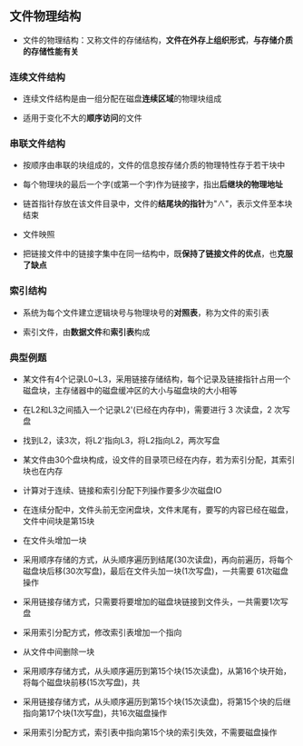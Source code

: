 ## 文件物理结构

- 文件的物理结构：又称文件的存储结构，**文件在外存上组织形式**，**与存储介质的存储性能有关**

### 连续文件结构

- 连续文件结构是由一组分配在磁盘**连续区域**的物理块组成

- 适用于变化不大的**顺序访问**的文件

### 串联文件结构

- 按顺序由串联的块组成的，文件的信息按存储介质的物理特性存于若干块中

- 每个物理块的最后一个字(或第一个字)作为链接字，指出**后继块的物理地址**

- 链首指针存放在该文件目录中，文件的**结尾块的指针**为"∧"，表示文件至本块结束

- 文件映照

- 把链接文件中的链接字集中在同一结构中，既**保持了链接文件的优点**，也**克服了缺点**

### 索引结构

- 系统为每个文件建立逻辑块号与物理块号的**对照表**，称为文件的索引表 

- 索引文件，由**数据文件**和**索引表**构成

### 典型例题

- 某文件有4个记录L0~L3，采用链接存储结构，每个记录及链接指针占用一个磁盘块，主存储器中的磁盘缓冲区的大小与磁盘块的大小相等

- 在L2和L3之间插入一个记录L2'(已经在内存中)，需要进行 3 次读盘，2 次写盘

- 找到L2，读3次，将L2'指向L3，将L2指向L2，两次写盘

- 某文件由30个盘块构成，设文件的目录项已经在内存，若为索引分配，其索引块也在内存

- 计算对于连续、链接和索引分配下列操作要多少次磁盘IO

- 在连续分配中，文件头前无空闲盘块，文件末尾有，要写的内容已经在磁盘，文件中间块是第15块

- 在文件头增加一块

- 采用顺序存储的方式，从头顺序遍历到结尾(30次读盘)，再向前遍历，将每个磁盘块后移(30次写盘)，最后在文件头加一块(1次写盘)，一共需要 61次磁盘操作

- 采用链接存储方式，只需要将要增加的磁盘块链接到文件头，一共需要1次写盘

- 采用索引分配方式，修改索引表增加一个指向

- 从文件中间删除一块

- 采用顺序存储方式，从头顺序遍历到第15个块(15次读盘)，从第16个块开始，将每个磁盘块前移(15次写盘)，共

- 采用链接存储方式，从头顺序遍历到第15个块(15次读盘)，将第15个块的后继指向第17个块(1次写盘)，共16次磁盘操作

- 采用索引分配方式，索引表中指向第15个块的索引失效，不需要磁盘操作